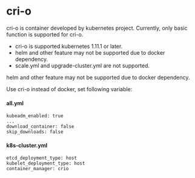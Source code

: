 cri-o
===============

cri-o is container developed by kubernetes project.
Currently, only basic function is supported for cri-o.

* cri-o is supported kubernetes 1.11.1 or later.
* helm and other feature may not be supported due to docker dependency.
* scale.yml and upgrade-cluster.yml are not supported.

helm and other feature may not be supported due to docker dependency.

Use cri-o instead of docker, set following variable:

#### all.yml

```
kubeadm_enabled: true
...
download_container: false
skip_downloads: false
```

#### k8s-cluster.yml

```
etcd_deployment_type: host
kubelet_deployment_type: host
container_manager: crio
```

